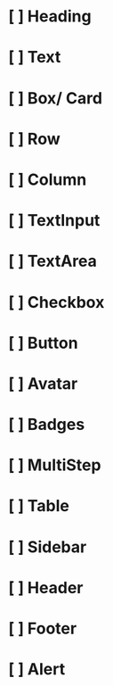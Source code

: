 # [ ] Heading
# [ ] Text

# [ ] Box/ Card
# [ ] Row
# [ ] Column
# [ ] TextInput 
# [ ] TextArea
# [ ] Checkbox
# [ ] Button

# [ ] Avatar
# [ ] Badges
# [ ] MultiStep
# [ ] Table
# [ ] Sidebar
# [ ] Header
# [ ] Footer
# [ ] Alert



